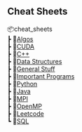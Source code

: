 ## Cheat Sheets
<!-- <base href="https://theprogrammerdavid.github.io/CC/cheat_sheets" > -->

📦cheat_sheets <br/>
 ┣ 📂[Algos](cheat_sheets/Algos/index) <br/>
 ┣ 📂[CUDA](cheat_sheets/CUDA/index) <br/>
 ┣ 📂[C++](cheat_sheets/C++/index) <br/>
 ┣ 📂[Data Structures](cheat_sheets/Data%20Structures/index) <br/>
 ┣ 📂[General Stuff](cheat_sheets/GeneralStuff/index) <br/>
 ┣ 📂[Important Programs](cheat_sheets/ImpPrograms/index) <br/>
 ┣ 📂[Python](cheat_sheets/Python/index) <br/>
 ┣ 📂[Java](cheat_sheets/Java/index) <br/>
 ┣ 📂[MPI](cheat_sheets/MPI/index) <br/>
 ┣ 📂[OpenMP](cheat_sheets/OpenMP/index) <br/>
 ┣ 📂[Leetcode](cheat_sheets/leetcode/index) <br/>
 ┗ 📂[SQL](cheat_sheets/SQL/index) <br/>
  